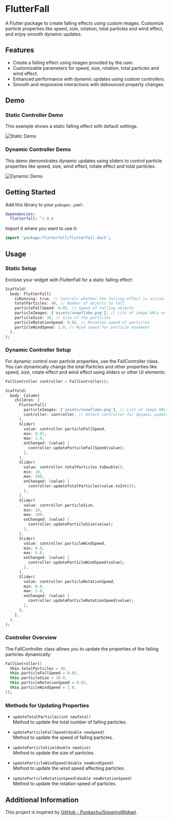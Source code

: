 # FlutterFall

A Flutter package to create falling effects using custom images. Customize particle properties like speed, size, rotation, total particles and wind effect, and enjoy smooth dynamic updates.

## Features

- Create a falling effect using images provided by the user.
- Customizable parameters for speed, size, rotation, total particles and wind effect.
- Enhanced performance with dynamic updates using custom controllers.
- Smooth and responsive interactions with debounced property changes.

## Demo

### Static Controller Demo

This example shows a static falling effect with default settings.

![Static Demo](https://raw.githubusercontent.com/rvdrover/flutterfall/39d035b24e13fab6ad4e2e0529351bcd5c777a54/demo.gif)

### Dynamic Controller Demo

This demo demonstrates dynamic updates using sliders to control particle properties like speed, size, wind effect, rotate effect and total particles.

![Dynamic Demo](https://raw.githubusercontent.com/rvdrover/flutterfall/39d035b24e13fab6ad4e2e0529351bcd5c777a54/demo.gif)

## Getting Started

Add this library to your `pubspec.yaml`:

```yaml
dependencies:
  flutterfall: ^1.0.6
```

Import it where you want to use it:

```dart
import 'package:flutterfall/flutterfall.dart';
```

## Usage

### Static Setup

Enclose your widget with FlutterFall for a static falling effect:

```dart
Scaffold(
  body: FlutterFall(
    isRunning: true, // Controls whether the falling effect is active.
    totalParticles: 40, // Number of objects to fall
    particleFallSpeed: 0.05, // Speed of falling objects
    particleImages: ['assets/snowflake.png'], // List of image URLs or asset paths
    particleSize: 30, // Size of the particles
    particleRotationSpeed: 0.02, // Rotation speed of particles
    particleWindSpeed: 1.0, // Wind speed for particle movement
  ),
);
```

### Dynamic Controller Setup

For dynamic control over particle properties, use the FallController class. You can dynamically change the total Particles and other properties like speed, size, rotate effect and wind effect using sliders or other UI elements:

```dart
FallController controller = FallController();

Scaffold(
  body: Column(
    children: [
      FlutterFall(
        particleImages: ['assets/snowflake.png'], // List of image URLs or asset paths
        controller: controller, // Attach controller for dynamic updates
      ),
      Slider(
        value: controller.particleFallSpeed,
        min: 0.01,
        max: 1.0,
        onChanged: (value) {
          controller.updateParticleFallSpeed(value);
        },
      ),
      Slider(
        value: controller.totalParticles.toDouble(),
        min: 10,
        max: 100,
        onChanged: (value) {
          controller.updateTotalParticles(value.toInt());
        },
      ),
      Slider(
        value: controller.particleSize,
        min: 10,
        max: 100,
        onChanged: (value) {
          controller.updateParticleSize(value);
        },
      ),
      Slider(
        value: controller.particleWindSpeed,
        min: 0.0,
        max: 5.0,
        onChanged: (value) {
          controller.updateParticleWindSpeed(value);
        },
      ),
      Slider(
        value: controller.particleRotationSpeed,
        min: 0.0,
        max: 1.0,
        onChanged: (value) {
          controller.updateParticleRotationSpeed(value);
        },
      ),
    ],
  ),
);
```

### Controller Overview

The FallController class allows you to update the properties of the falling particles dynamically:

```dart
FallController({
  this.totalParticles = 40,
  this.particleFallSpeed = 0.05,
  this.particleSize = 30.0,
  this.particleRotationSpeed = 0.02,
  this.particleWindSpeed = 1.0,
});
```

### Methods for Updating Properties

- `updateTotalParticles(int newTotal)`  
  Method to update the total number of falling particles.

- `updateParticleFallSpeed(double newSpeed)`  
  Method to update the speed of falling particles.

- `updateParticleSize(double newSize)`  
  Method to update the size of particles.

- `updateParticleWindSpeed(double newWindSpeed)`  
  Method to update the wind speed affecting particles.

- `updateParticleRotationSpeed(double newRotationSpeed)`  
  Method to update the rotation speed of particles.

## Additional Information

This project is inspired by [GitHub - Punkachu/SnowingWidget](https://github.com/Punkachu/SnowingWidget). 